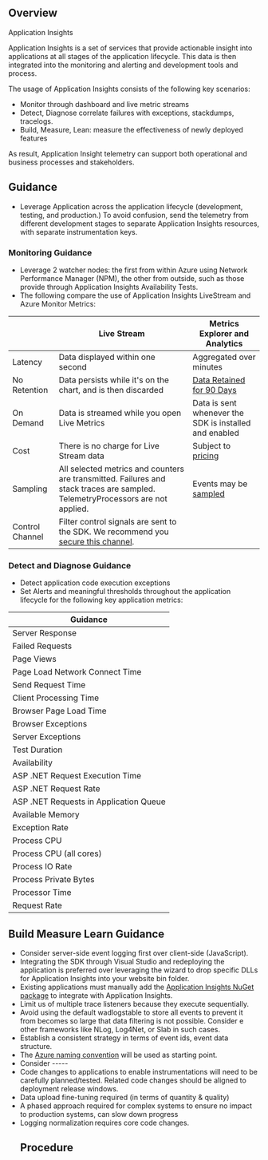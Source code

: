 ## Overview 

Application Insights 

Application Insights is a set of services that provide actionable insight into applications at all stages of the application lifecycle. This data is then integrated into the monitoring and alerting and development tools and process. 

The usage of Application Insights consists of the following key scenarios: 

- Monitor  through dashboard and live metric streams 
- Detect, Diagnose correlate failures with exceptions, stackdumps, tracelogs. 
- Build, Measure, Lean: measure the effectiveness of newly deployed features 

As result, Application Insight telemetry can support both operational and business processes and stakeholders. 


## Guidance 

- Leverage Application across the application lifecycle (development, testing, and production.) To avoid confusion, send the telemetry from different development stages to separate Application Insights resources, with separate instrumentation keys. 

### Monitoring Guidance 

- Leverage 2 watcher nodes: the first from within Azure using Network Performance Manager (NPM), the other from outside, such as those provide through Application Insights Availability Tests. 
- The following compare the use of Application Insights LiveStream and Azure Monitor Metrics: 

| | __Live Stream__ |__Metrics Explorer and Analytics__ | 
|------------------------------|----------------------------|------------------|
| Latency  | Data displayed within one second |  Aggregated over minutes |
| No Retention  | Data persists while it's on the chart, and is then discarded  |  [Data Retained for 90 Days](https://docs.microsoft.com/en-us/azure/application-insights/app-insights-data-retention-privacy#how-long-is-the-data-kept) |
| On Demand  | Data is streamed while you open Live Metrics  | Data is sent whenever the SDK is installed and enabled |
| Cost | There is no charge for Live Stream data  |  Subject to [pricing](https://docs.microsoft.com/en-us/azure/application-insights/app-insights-pricing) |
| Sampling  | All selected metrics and counters are transmitted. Failures and stack traces are sampled. TelemetryProcessors are not applied.  |  Events may be [sampled](https://docs.microsoft.com/en-us/azure/application-insights/app-insights-api-filtering-sampling) |
| Control Channel  | Filter control signals are sent to the SDK. We recommend you [secure this channel](https://docs.microsoft.com/en-us/azure/application-insights/app-insights-live-stream#secure-channel).  | |

### Detect and Diagnose Guidance 

- Detect application code execution exceptions 
- Set Alerts and meaningful thresholds throughout the application lifecycle for the following key application metrics: 

| __Guidance__ |
|------------------------------|
| Server Response | 
| Failed Requests  | 
| Page Views  | 
| Page Load Network Connect Time  | 
| Send Request Time  | 
| Client Processing Time  | 
| Browser Page Load Time  | 
| Browser Exceptions  | 
| Server Exceptions  | 
| Test Duration | 
| Availability | 
| ASP .NET Request Execution Time |
| ASP .NET Request Rate |
| ASP .NET Requests in Application Queue |
| Available Memory |
| Exception Rate |
| Process CPU |
| Process CPU (all cores) |
| Process IO Rate |
| Process Private Bytes |
| Processor Time |
| Request Rate |

## Build Measure Learn Guidance 

- Consider server-side event logging first over client-side (JavaScript).  
- Integrating the SDK through Visual Studio and redeploying the application is preferred over leveraging the wizard to drop specific DLLs for Application Insights into your website bin folder. 
- Existing applications must manually add the [Application Insights NuGet package](https://www.nuget.org/packages/Microsoft.ApplicationInsights.Web/) to integrate with Application Insights.  
- Limit us of multiple trace listeners because they execute sequentially. 
- Avoid using the default wadlogstable to store all events to prevent it from becomes so large that data filtering is not possible. Consider e other frameworks like NLog, Log4Net, or Slab in such cases. 
- Establish a consistent strategy in terms of event ids, event data structure. 
- The [Azure naming convention](https://docs.microsoft.com/en-us/azure/architecture/best-practices/naming-conventions) will be used as starting point.  
- Consider <Environment>-<Location>-<Instance>-<Service>-<Role>-<Object> 
- Code changes to applications to enable instrumentations will need to be carefully planned/tested. Related code changes should be aligned to deployment release windows. 
- Data upload fine-tuning required (in terms of quantity & quality) 
- A phased approach required for complex systems to ensure no impact to production systems, can slow down progress 
- Logging normalization requires core code changes.

## Procedure
